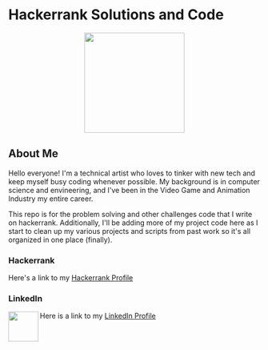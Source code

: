 # Hackerrank Solutions and Code
<p align="center">
<img src="https://upload.wikimedia.org/wikipedia/commons/6/65/HackerRank_logo.png" width=200>
</p>

## About Me

Hello everyone!  I'm a technical artist who loves to tinker with new tech and keep myself busy coding whenever possible. My background is in computer science and envineering, and I've been in the Video Game and Animation Industry my entire career.

This repo is for the problem solving and other challenges code that I write on hackerrank.  Additionally, I'll be adding more of my project code here as I start to clean up my various projects and scripts from past work so it's all organized in one place (finally).  

### Hackerrank

Here's a link to my [Hackerrank Profile](https://www.hackerrank.com/kevin_chaohwa_c1)

### LinkedIn

<img align="left" width="60" src="https://upload.wikimedia.org/wikipedia/commons/thumb/c/c9/Linkedin.svg/220px-Linkedin.svg.png">Here is a link to my [LinkedIn Profile](https://www.linkedin.com/in/kevincchang/)
